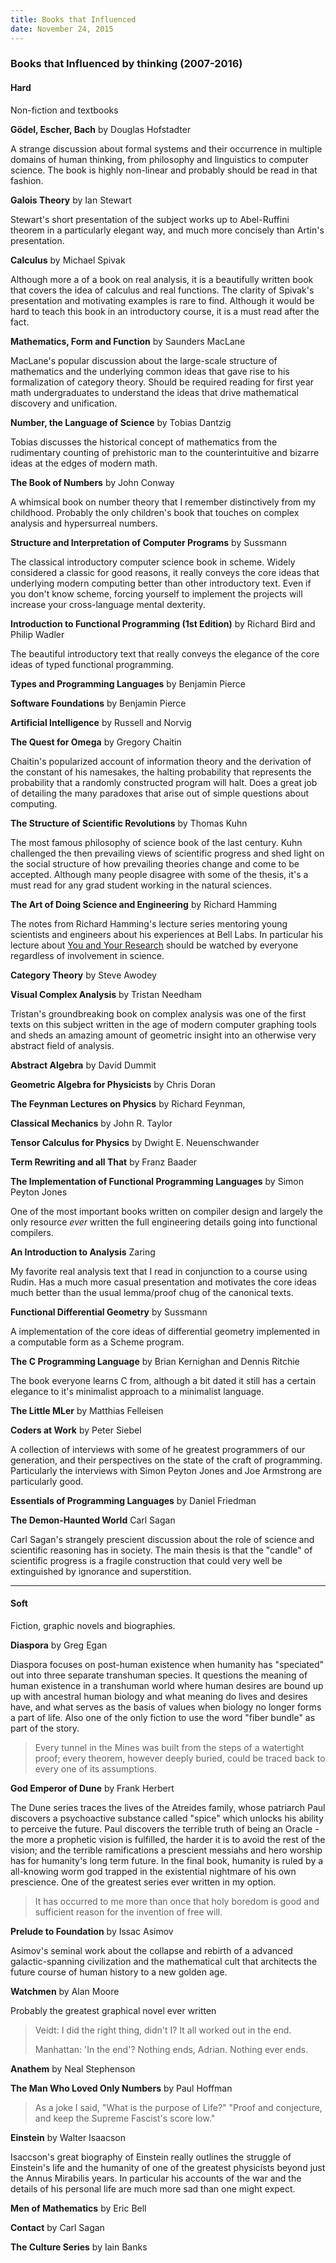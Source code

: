```yaml
---
title: Books that Influenced 
date: November 24, 2015
---
```


### Books that Influenced by thinking (2007-2016)

#### Hard

Non-fiction and textbooks

**Gödel, Escher, Bach** by Douglas Hofstadter

A strange discussion about formal systems and their occurrence in multiple
domains of human thinking, from philosophy and linguistics to computer science.
The book is highly non-linear and probably should be read in that fashion.

**Galois Theory** by Ian Stewart

Stewart's short presentation of the subject works up to Abel-Ruffini theorem in
a particularly elegant way, and much more concisely than Artin's presentation.

**Calculus** by Michael Spivak

Although more a of a book on real analysis, it is a beautifully written book
that covers the idea of calculus and real functions. The clarity of Spivak's
presentation and motivating examples is rare to find. Although it would be hard
to teach this book in an introductory course, it is a must read after the fact.

**Mathematics, Form and Function** by Saunders MacLane

MacLane's popular discussion about the large-scale structure of mathematics and
the underlying common ideas that gave rise to his formalization of category
theory. Should be required reading for first year math undergraduates to
understand the ideas that drive mathematical discovery and unification.

**Number, the Language of Science** by Tobias Dantzig

Tobias discusses the historical concept of mathematics from the rudimentary
counting of prehistoric man to the counterintuitive and bizarre ideas at the
edges of modern math.

**The Book of Numbers** by John Conway

A whimsical book on number theory that I remember distinctively from my
childhood. Probably the only children's book that touches on complex analysis
and hypersurreal numbers.

**Structure and Interpretation of Computer Programs** by Sussmann

The classical introductory computer science book in scheme. Widely considered a
classic for good reasons, it really conveys the core ideas that underlying
modern computing better than other introductory text. Even if you don't know
scheme, forcing yourself to implement the projects will increase your
cross-language mental dexterity.

**Introduction to Functional Programming (1st Edition)** by Richard Bird and Philip Wadler

The beautiful introductory text that really conveys the elegance of the core
ideas of typed functional programming.

**Types and Programming Languages** by Benjamin Pierce

**Software Foundations** by Benjamin Pierce

**Artificial Intelligence** by Russell and Norvig

**The Quest for Omega** by Gregory Chaitin

Chaitin's popularized account of information theory and the derivation of the
constant of his namesakes, the halting probability that represents the
probability that a randomly constructed program will halt. Does a great job of
detailing the many paradoxes that arise out of simple questions about computing.

**The Structure of Scientific Revolutions** by Thomas Kuhn

The most famous philosophy of science book of the last century. Kuhn challenged
the then prevailing views of scientific progress and shed light on the social
structure of how prevailing theories change and come to be accepted. Although
many people disagree with some of the thesis, it's a must read for any grad
student working in the natural sciences.

**The Art of Doing Science and Engineering** by Richard Hamming

The notes from Richard Hamming's lecture series mentoring young scientists and
engineers about his experiences at Bell Labs. In particular his lecture about
[You and Your Research](https://www.youtube.com/watch?v=a1zDuOPkMSw) should be
watched by everyone regardless of involvement in science.

**Category Theory** by Steve Awodey

**Visual Complex Analysis** by Tristan Needham

Tristan's groundbreaking book on complex analysis was one of the first texts on
this subject written in the age of modern computer graphing tools and sheds an
amazing amount of geometric insight into an otherwise very abstract field of
analysis.

**Abstract Algebra** by David Dummit

**Geometric Algebra for Physicists** by Chris Doran

**The Feynman Lectures on Physics** by Richard Feynman,

**Classical Mechanics** by John R. Taylor

**Tensor Calculus for Physics** by Dwight E. Neuenschwander

**Term Rewriting and all That** by Franz Baader

**The Implementation of Functional Programming Languages** by Simon Peyton Jones

One of the most important books written on compiler design and largely the only
resource *ever* written the full engineering details going into functional
compilers.

**An Introduction to Analysis** Zaring

My favorite real analysis text that I read in conjunction to a course using
Rudin. Has a much more casual presentation and motivates the core ideas much
better than the usual lemma/proof chug of the canonical texts. 

**Functional Differential Geometry** by Sussmann

A implementation of the core ideas of differential geometry implemented in a
computable form as a Scheme program.

**The C Programming Language** by Brian Kernighan and Dennis Ritchie

The book everyone learns C from, although a bit dated it still has a certain
elegance to it's minimalist approach to a minimalist language.

**The Little MLer** by Matthias Felleisen

**Coders at Work** by Peter Siebel

A collection of interviews with some of he greatest programmers of our
generation, and their perspectives on the state of the craft of programming.
Particularly the interviews with Simon Peyton Jones and Joe Armstrong are
particularly good.

**Essentials of Programming Languages** by Daniel Friedman

**The Demon-Haunted World** Carl Sagan

Carl Sagan's strangely prescient discussion about the role of science and
scientific reasoning has in society. The main thesis is that the "candle" of
scientific progress is a fragile construction that could very well be
extinguished by ignorance and superstition.

<hr/>

#### Soft

Fiction, graphic novels and biographies.

**Diaspora** by Greg Egan

Diaspora focuses on post-human existence when humanity has "speciated" out into
three separate transhuman species. It questions the meaning of human existence
in a transhuman world where human desires are bound up up with ancestral human
biology and what meaning do lives and desires have, and what serves as the basis
of values when biology no longer forms a part of life. Also one of the only
fiction to use the word "fiber bundle" as part of the story.

> Every tunnel in the Mines was built from the steps of a watertight proof;
> every theorem, however deeply buried, could be traced back to every one of its
> assumptions.

**God Emperor of Dune** by Frank Herbert

The Dune series traces the lives of the Atreides family, whose patriarch Paul
discovers a psychoactive substance called "spice" which unlocks his ability to
perceive the future. Paul discovers the terrible truth of being an Oracle - the
more a prophetic vision is fulfilled, the harder it is to avoid the rest of the
vision; and the terrible ramifications a prescient messiahs and hero worship has 
for humanity's long term future. In the final book, humanity is ruled by a 
all-knowing worm god trapped in the existential nightmare of his own prescience.
One of the greatest series ever written in my option.  

> It has occurred to me more than once that holy boredom is good
> and sufficient reason for the invention of free will.

**Prelude to Foundation** by Issac Asimov

Asimov's seminal work about the collapse and rebirth of a advanced
galactic-spanning civilization and the mathematical cult that architects the
future course of human history to a new golden age.

**Watchmen** by Alan Moore

Probably the greatest graphical novel ever written

> Veidt: I did the right thing, didn't I? It all worked out in the end.
>
> Manhattan: 'In the end'? Nothing ends, Adrian. Nothing ever ends.

**Anathem** by Neal Stephenson

**The Man Who Loved Only Numbers** by Paul Hoffman

> As a joke I said, "What is the purpose of Life?" "Proof and conjecture, and keep the Supreme Fascist's score low."

**Einstein** by Walter Isaacson

Isaccson's great biography of Einstein really outlines the struggle of
Einstein's life and the humanity of one of the greatest physicists beyond just
the Annus Mirabilis years. In particular his accounts of the war and the details
of his personal life are much more sad than one might expect.

**Men of Mathematics** by Eric Bell

**Contact** by Carl Sagan

**The Culture Series** by Iain Banks
